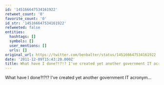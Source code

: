 ```yaml
---
id: '145166647534161922'
retweet_count: '0'
favorite_count: '0'
id_str: '145166647534161922'
retweeted: false
entities:
  hashtags: []
  symbols: []
  user_mentions: []
  urls: []
original_url: https://twitter.com/benbalter/status/145166647534161922
date: '2011-12-09T15:43:20.000Z'
title: What have I done?!?!? I've created yet another government IT acronym...
---
```


What have I done?!?!? I've created yet another government IT acronym...